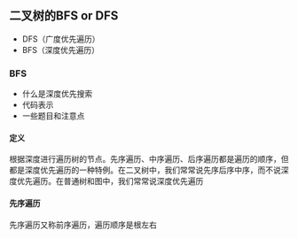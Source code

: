 ## 二叉树的BFS or DFS

* DFS（广度优先遍历）
* BFS（深度优先遍历）

### BFS

* 什么是深度优先搜索
* 代码表示
* 一些题目和注意点

#### 定义

根据深度进行遍历树的节点。先序遍历、中序遍历、后序遍历都是遍历的顺序，但都是深度优先遍历的一种特例。在二叉树中，我们常常说先序后序中序，而不说深度优先遍历。在普通树和图中，我们常常说深度优先遍历

#### 先序遍历

先序遍历又称前序遍历，遍历顺序是根左右

